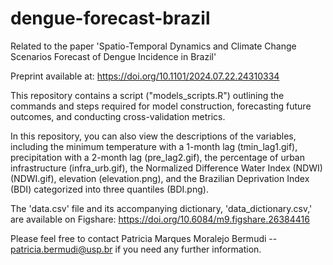 # dengue-forecast-brazil
Related to the paper 'Spatio-Temporal Dynamics and Climate Change Scenarios Forecast of Dengue Incidence in Brazil'

Preprint available at: https://doi.org/10.1101/2024.07.22.24310334

This repository contains a script ("models_scripts.R") outlining the commands and steps required for model construction, forecasting future outcomes, and conducting cross-validation metrics.

In this repository, you can also view the descriptions of the variables, including the minimum temperature with a 1-month lag (tmin_lag1.gif), precipitation with a 2-month lag (pre_lag2.gif), the percentage of urban infrastructure (infra_urb.gif), the Normalized Difference Water Index (NDWI) (NDWI.gif), elevation (elevation.png), and the Brazilian Deprivation Index (BDI) categorized into three quantiles (BDI.png).

The 'data.csv' file and its accompanying dictionary, 'data_dictionary.csv,' are available on Figshare: https://doi.org/10.6084/m9.figshare.26384416

Please feel free to contact Patricia Marques Moralejo Bermudi -- patricia.bermudi@usp.br if you need any further information.


